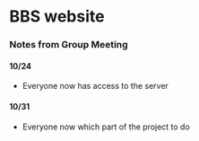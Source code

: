 # BBS website
### Notes from Group Meeting
#### 10/24
- Everyone now has access to the server
#### 10/31
- Everyone now which part of the project to do

